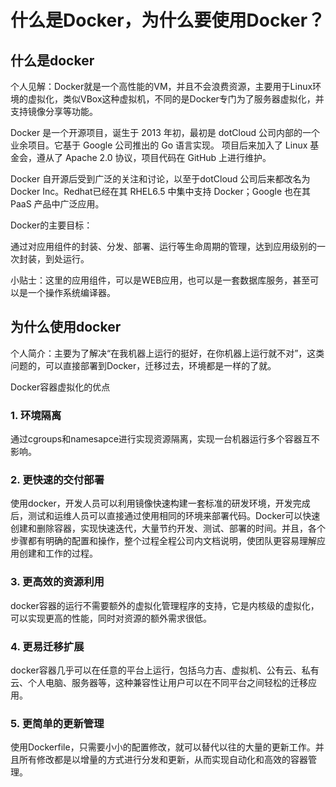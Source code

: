 # 什么是Docker，为什么要使用Docker？
## 什么是docker

个人见解：Docker就是一个高性能的VM，并且不会浪费资源，主要用于Linux环境的虚拟化，类似VBox这种虚拟机，不同的是Docker专门为了服务器虚拟化，并支持镜像分享等功能。

Docker 是一个开源项目，诞生于 2013 年初，最初是 dotCloud 公司内部的一个业余项目。它基于 Google 公司推出的 Go 语言实现。 项目后来加入了 Linux 基金会，遵从了 Apache 2.0 协议，项目代码在 GitHub 上进行维护。

Docker 自开源后受到广泛的关注和讨论，以至于dotCloud 公司后来都改名为 Docker Inc。Redhat已经在其 RHEL6.5 中集中支持 Docker；Google 也在其 PaaS 产品中广泛应用。

Docker的主要目标：

通过对应用组件的封装、分发、部署、运行等生命周期的管理，达到应用级别的一次封装，到处运行。

小贴士：这里的应用组件，可以是WEB应用，也可以是一套数据库服务，甚至可以是一个操作系统编译器。
## 为什么使用docker

个人简介：主要为了解决“在我机器上运行的挺好，在你机器上运行就不对”，这类问题的，可以直接部署到Docker，迁移过去，环境都是一样的了就。

Docker容器虚拟化的优点
### 1. 环境隔离

通过cgroups和namesapce进行实现资源隔离，实现一台机器运行多个容器互不影响。
### 2. 更快速的交付部署

使用docker，开发人员可以利用镜像快速构建一套标准的研发环境，开发完成后，测试和运维人员可以直接通过使用相同的环境来部署代码。Docker可以快速创建和删除容器，实现快速迭代，大量节约开发、测试、部署的时间。并且，各个步骤都有明确的配置和操作，整个过程全程公司内文档说明，使团队更容易理解应用创建和工作的过程。
### 3. 更高效的资源利用

docker容器的运行不需要额外的虚拟化管理程序的支持，它是内核级的虚拟化，可以实现更高的性能，同时对资源的额外需求很低。
### 4. 更易迁移扩展

docker容器几乎可以在任意的平台上运行，包括乌力吉、虚拟机、公有云、私有云、个人电脑、服务器等，这种兼容性让用户可以在不同平台之间轻松的迁移应用。
### 5. 更简单的更新管理

使用Dockerfile，只需要小小的配置修改，就可以替代以往的大量的更新工作。并且所有修改都是以增量的方式进行分发和更新，从而实现自动化和高效的容器管理。
